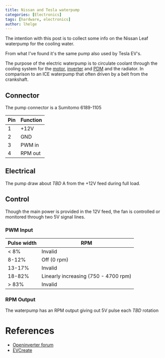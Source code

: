 ```yaml
---
title: Nissan and Tesla waterpump
categories: [Electronics]
tags: [hardware, electronics]
author: lhelge
---
```


The intention with this post is to collect some info on the Nissan Leaf waterpump for the cooling water. 

From what I've found it's the same pump also used by Tesla EV's. 

The purpose of the electric waterpump is to circulate coolant through the cooling system for the [motor](/posts/nissan_leaf_motor/#cooling), [inverter](/posts/nissan_leaf_inverter/#cooling) and [PDM](/posts/nissan_leaf_pdm/#cooling) and the radiator. In comparison to an ICE waterpump that often driven by a belt from the crankshaft.

## Connector
The pump connector is a Sumitomo 6189-1105

Pin | Function
--- | ---
1 | +12V
2 | GND
3 | PWM in
4 | RPM out

## Electrical
The pump draw about *TBD* A from the +12V feed during full load.

## Control
Though the main power is provided in the 12V feed, the fan is controlled or monitored through two 5V signal lines. 

### PWM Input

Pulse width | RPM
--- | ---
&lt; 8% | Invalid
8-12% | Off (0 rpm)
13-17% | Invalid
18-82% | Linearly increasing (750 - 4700 rpm)
&gt; 83% | Invalid

### RPM Output
The waterpump has an RPM output giving out 5V pulse each *TBD* rotation

# References
- [Openinverter forum](https://openinverter.org/forum/viewtopic.php?t=2906)
- [EVCreate](https://www.evcreate.com/using-tesla-thermal-management-system-parts/#tesla-pump)